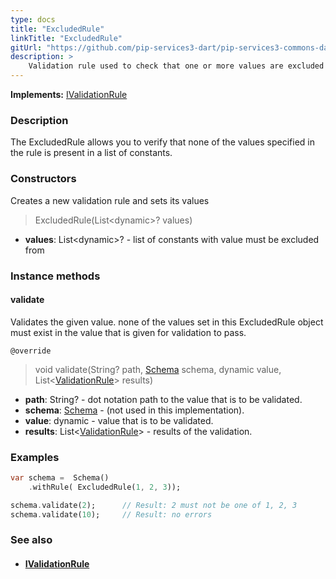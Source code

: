 ```yaml
---
type: docs
title: "ExcludedRule"
linkTitle: "ExcludedRule"
gitUrl: "https://github.com/pip-services3-dart/pip-services3-commons-dart"
description: >
    Validation rule used to check that one or more values are excluded from the list of constants.
---
```


**Implements:** [IValidationRule](../ivalidation_rule)

### Description

The ExcludedRule allows you to verify that none of the values specified in the rule is present in a list of constants.

### Constructors
Creates a new validation rule and sets its values

> ExcludedRule(List\<dynamic\>? values)

- **values**: List\<dynamic\>? - list of constants with value must be excluded from

### Instance methods

#### validate
Validates the given value. none of the values set in this ExcludedRule object must exist 
in the value that is given for validation to pass.

`@override`
> void validate(String? path, [Schema](../schema) schema, dynamic value, List<[ValidationRule](../validation_result)> results)


- **path**: String? - dot notation path to the value that is to be validated.
- **schema**: [Schema](../schema) - (not used in this implementation).
- **value**: dynamic - value that is to be validated.
- **results**: List<[ValidationRule](../validation_result)> - results of the validation.

### Examples

```dart
var schema =  Schema()
    .withRule( ExcludedRule(1, 2, 3));

schema.validate(2);      // Result: 2 must not be one of 1, 2, 3
schema.validate(10);     // Result: no errors

```

### See also
- #### [IValidationRule](../ivalidation_rule)
